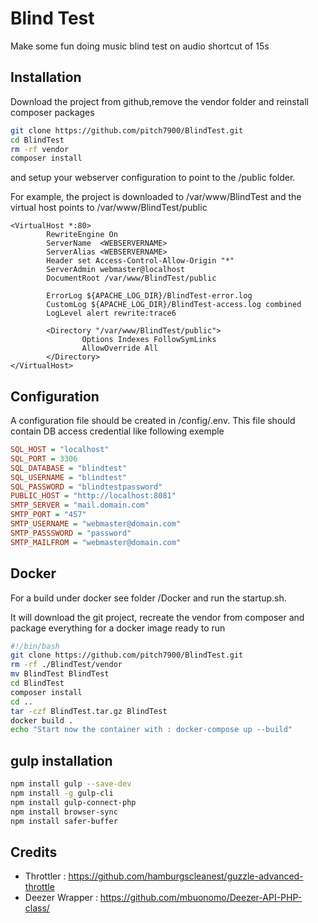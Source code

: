 # Blind Test

Make some fun doing music blind test on audio shortcut of 15s

## Installation

Download the project from github,remove the vendor folder and reinstall composer packages

```bash
git clone https://github.com/pitch7900/BlindTest.git
cd BlindTest
rm -rf vendor
composer install
```

and setup your webserver configuration to point to the /public folder.

For example, the project is downloaded to /var/www/BlindTest and the virtual host points to /var/www/BlindTest/public

```ApacheConf
<VirtualHost *:80>
        RewriteEngine On
        ServerName  <WEBSERVERNAME>
        ServerAlias <WEBSERVERNAME>
        Header set Access-Control-Allow-Origin "*"
        ServerAdmin webmaster@localhost
        DocumentRoot /var/www/BlindTest/public

        ErrorLog ${APACHE_LOG_DIR}/BlindTest-error.log
        CustomLog ${APACHE_LOG_DIR}/BlindTest-access.log combined
        LogLevel alert rewrite:trace6

        <Directory "/var/www/BlindTest/public">
                Options Indexes FollowSymLinks
                AllowOverride All
        </Directory>
</VirtualHost>
```

## Configuration

A configuration file should be created in /config/.env.
This file should contain DB access credential like following exemple

```ini
SQL_HOST = "localhost"
SQL_PORT = 3306
SQL_DATABASE = "blindtest"
SQL_USERNAME = "blindtest"
SQL_PASSWORD = "blindtestpassword"
PUBLIC_HOST = "http://localhost:8081"
SMTP_SERVER = "mail.domain.com"
SMTP_PORT = "457"
SMTP_USERNAME = "webmaster@domain.com"
SMTP_PASSSWORD = "password"
SMTP_MAILFROM = "webmaster@domain.com"

````

## Docker

For a build under docker see folder /Docker and run the startup.sh.

It will download the git project, recreate the vendor from composer and package everything for a docker image ready to run

```bash
#!/bin/bash
git clone https://github.com/pitch7900/BlindTest.git
rm -rf ./BlindTest/vendor
mv BlindTest BlindTest
cd BlindTest
composer install
cd ..
tar -czf BlindTest.tar.gz BlindTest
docker build .
echo "Start now the container with : docker-compose up --build"
```

## gulp installation

```bash
npm install gulp --save-dev
npm install -g gulp-cli
npm install gulp-connect-php
npm install browser-sync
npm install safer-buffer
```

## Credits

- Throttler : <https://github.com/hamburgscleanest/guzzle-advanced-throttle>
- Deezer Wrapper : <https://github.com/mbuonomo/Deezer-API-PHP-class/>
